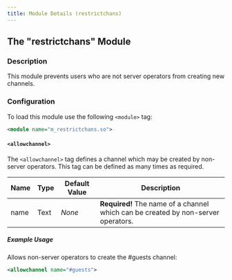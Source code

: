 ```yaml
---
title: Module Details (restrictchans)
---
```


## The "restrictchans" Module

### Description

This module prevents users who are not server operators from creating new channels.

### Configuration

To load this module use the following `<module>` tag:

```xml
<module name="m_restrictchans.so">
```

#### `<allowchannel>`

The `<allowchannel>` tag defines a channel which may be created by non-server operators. This tag can be defined as many times as required.

Name | Type | Default Value | Description
---- | ---- | ------------- | -----------
name | Text | *None*        | **Required!** The name of a channel which can be created by non-server operators.

##### Example Usage

Allows non-server operators to create the #guests channel:

```xml
<allowchannel name="#guests">
```
